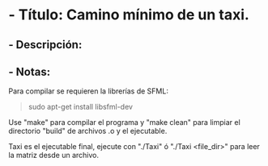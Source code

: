 # - Título: Camino mínimo de un taxi.

## - Descripción:

## - Notas:

Para compilar se requieren la librerías de SFML:
> sudo apt-get install libsfml-dev

Use "make" para compilar el programa y "make clean" 
para limpiar el directorio "build" de archivos .o y el ejecutable.

Taxi es el ejecutable final, ejecute con "./Taxi" ó "./Taxi <file_dir>"
para leer la matriz desde un archivo.